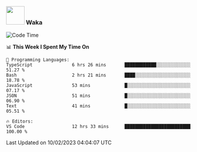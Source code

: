 ### <img src="https://media.giphy.com/media/VgCDAzcKvsR6OM0uWg/giphy.gif" width="50"> Waka

  <!--START_SECTION:waka-->
![Code Time](http://img.shields.io/badge/Code%20Time-1%2C256%20hrs%2036%20mins-blue)

📊 **This Week I Spent My Time On** 

```text
💬 Programming Languages: 
TypeScript               6 hrs 26 mins       ████████████░░░░░░░░░░░░░   51.27 % 
Bash                     2 hrs 21 mins       ████░░░░░░░░░░░░░░░░░░░░░   18.78 % 
JavaScript               53 mins             █░░░░░░░░░░░░░░░░░░░░░░░░   07.17 % 
JSON                     51 mins             █░░░░░░░░░░░░░░░░░░░░░░░░   06.90 % 
Text                     41 mins             █░░░░░░░░░░░░░░░░░░░░░░░░   05.51 % 

🔥 Editors: 
VS Code                  12 hrs 33 mins      █████████████████████████   100.00 % 

```


 Last Updated on 10/02/2023 04:04:07 UTC
<!--END_SECTION:waka-->
